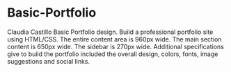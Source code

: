 # Basic-Portfolio

Claudia Castillo Basic Portfolio design.
Build a professional portfolio site using HTML/CSS. 
The entire content area is 960px wide. The main section content is 650px wide. The sidebar is 270px wide.
Additional specifications give to build the portfolio included the overall design, colors, fonts, image suggestions and social links.
